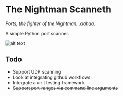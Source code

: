 # The Nightman Scanneth

_Ports, the fighter of the Nightman...aahaa._

A simple Python port scanner.

![alt text](https://i.ibb.co/QDHD6SF/logo3.png)

## Todo

-   Support UDP scanning
-   Look at integrating github workflows
-   Integrate a unit testing framework
-   ~~Support port ranges via command line arguments~~

